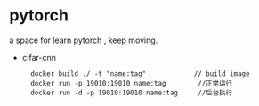 # pytorch
a space for learn pytorch  ,  keep moving.
+ cifar-cnn 
        
        docker build ./ -t "name:tag"            // build image
        docker run -p 19010:19010 name:tag        //正常运行
        docker run -d -p 19010:19010 name:tag     //后台执行
